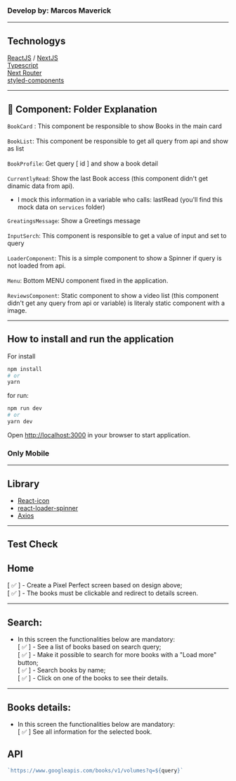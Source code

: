 
### Develop by: Marcos Maverick


---

## Technologys
[ReactJS](https://pt-br.reactjs.org/) / 
[NextJS](https://nextjs.org/)<br>
[Typescript](https://www.typescriptlang.org/)<br>
[Next Router](https://nextjs.org/docs/api-reference/next/router#userouter)<br>
[styled-components](https://styled-components.com/)

---

## 📁 Component: Folder Explanation

 `BookCard` : This component be responsible to show Books in the main card<br><br>
 `BookList`: This component be responsible to get all query from api and show as list<br><br>
 `BookProfile`: Get query [ id ] and show a book detail<br><br>
 `CurrentlyRead`: Show the last Book access (this component didn't get dinamic data from api).
- I mock this information in a variable who calls: lastRead (you'll find this mock data on `services` folder)

`GreatingsMessage`: Show a Greetings message<br><br>
`InputSerch`: This component is responsible to get a value of input and set to query<br><br>
`LoaderComponent`: This is a simple component to show a Spinner if query is not loaded from api.<br><br>
`Menu`: Bottom MENU component fixed in the application.<br><br>
`ReviewsComponent`: Static component to show a video list (this component didn't get any query from api or variable) is literaly static component with a image.




---
## How to install and run the application

For install
```bash
npm install
# or
yarn
```
for run:

```bash
npm run dev
# or
yarn dev
```

Open [http://localhost:3000](http://localhost:3000) in your browser to start application.

### Only Mobile

---
## Library

- [React-icon](https://react-icons.github.io/react-icons/)
- [react-loader-spinner]()
- [Axios](https://www.npmjs.com/package/axios)

---


## Test Check
 ## Home
 [ ✅ ] - Create a Pixel Perfect screen based on design above; <br>
 [ ✅ ] - The books must be clickable and redirect to details screen.<br>
 

---

 ## Search:
 - In this screen the functionalities below are mandatory:<br>
 [ ✅ ] - See a list of books based on search query; <br>
 [ ✅ ] - Make it possible to search for more books with a "Load more" button;<br>
[ ✅ ] - Search books by name;<br>
[ ✅ ] - Click on one of the books to see their details.<br>

 ---

 ## Books details:
 - In this screen the functionalities below are mandatory:<br>
 [ ✅ ] See all information for the selected book. <br>


 ## API

```js
`https://www.googleapis.com/books/v1/volumes?q=${query}`
```




 



